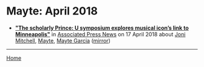 # Mayte: April 2018

 - [**"The scholarly Prince: U symposium explores musical icon’s link to Minneapolis"**](https://www.apnews.com/6a20afbf0eeb41c9a728cbaaa1c2af71) in [Associated Press News](https://www.apnews.com/) on 17 April 2018 about [Joni Mitchell](https://bjmdotnet.github.io/pr1nc3/topics/joni-mitchell/), [Mayte](https://bjmdotnet.github.io/pr1nc3/topics/mayte/), [Mayte Garcia](https://bjmdotnet.github.io/pr1nc3/topics/mayte-garcia/) ([mirror](https://web.archive.org/web/*/https://www.apnews.com/6a20afbf0eeb41c9a728cbaaa1c2af71))

----

[Home](./)
